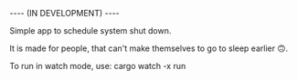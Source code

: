 ---- (IN DEVELOPMENT) ----

Simple app to schedule system shut down. 

It is made for people, that can't make themselves to go to sleep earlier 🙃.

To run in watch mode, use:
  cargo watch -x run